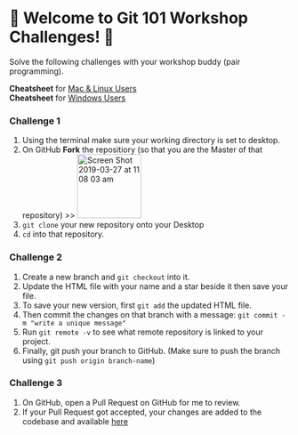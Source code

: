 # 💪 Welcome to Git 101 Workshop Challenges! 💪

Solve the following challenges with your workshop buddy (pair programming).

**Cheatsheet** for [Mac & Linux Users](https://www.slideshare.net/secret/Ba69kgSROEBNNL)<br/> **Cheatsheet** for [Windows Users](https://www.slideshare.net/secret/BjwZiFSFdAhMVP)

### Challenge 1
1. Using the terminal make sure your working directory is set to desktop.
2. On GitHub **Fork** the repositiory (so that you are the Master of that repository) >> <img width="115" alt="Screen Shot 2019-03-27 at 11 08 03 am" src="https://user-images.githubusercontent.com/21133601/55041327-acffec00-5080-11e9-8850-1def8d348331.png">
3. `git clone` your new repository onto your Desktop 
4. `cd` into that repository.

### Challenge 2
1. Create a new branch and `git checkout` into it.
2. Update the HTML file with your name and a star beside it then save your file.
3. To save your new version, first `git add` the updated HTML file. 
4. Then commit the changes on that branch with a message: `git commit -m "write a unique message"` 
5. Run `git remote -v` to see what remote repository is linked to your project.
6. Finally, git push your branch to GitHub. (Make sure to push the branch using `git push origin branch-name`) 

### Challenge 3
1. On GitHub, open a Pull Request on GitHub for me to review.
3. If your Pull Request got accepted, your changes are added to the codebase and available [here](https://allthatjoy.github.io/git-101-women-who-code/)
